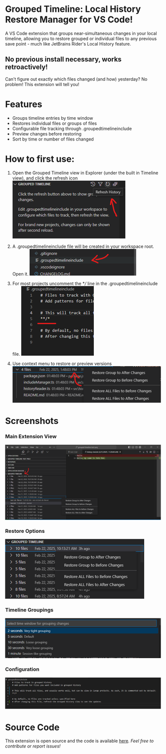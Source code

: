 # Grouped Timeline: Local History Restore Manager for VS Code!

A VS Code extension that groups near-simultaneous changes in your local timeline, allowing you to restore grouped or individual files to any previous save point - much like JetBrains Rider's Local History feature.

## No previous install necessary, works retroactively!
Can't figure out exactly which files changed (and how) yesterday? No problem! This extension will tell you!

# Features
- Groups timeline entries by time window
- Restores individual files or groups of files
- Configurable file tracking through .groupedtimelineinclude
- Preview changes before restoring
- Sort by time or number of files changed

# How to first use:
1. Open the Grouped Timeline view in Explorer (under the built in Timeline view), and click the refresh icon
   ![Main View](https://github.com/bjothorl/grouped-timeline-extension/blob/master/images/how-to-1.png?raw=true)

2. A .groupedtimelineinclude file will be created in your workspace root. Open it.
   ![Main View](https://github.com/bjothorl/grouped-timeline-extension/blob/master/images/how-to-2.png?raw=true)

3. For most projects uncomment the **/* line in the .groupedtimelineinclude file.
   ![Main View](https://github.com/bjothorl/grouped-timeline-extension/blob/master/images/how-to-3.png?raw=true)

4. Use context menu to restore or preview versions
   ![Main View](https://github.com/bjothorl/grouped-timeline-extension/blob/master/images/how-to-4.png?raw=true)

# Screenshots

### Main Extension View
![Main View](https://github.com/bjothorl/grouped-timeline-extension/blob/master/images/screenshot.png?raw=true)

### Restore Options
![Restore Options](https://github.com/bjothorl/grouped-timeline-extension/blob/master/images/restore_options.png?raw=true)

### Timeline Groupings
![Timeline Groupings](https://github.com/bjothorl/grouped-timeline-extension/blob/master/images/groupings.png?raw=true)

### Configuration
![Configuration](https://github.com/bjothorl/grouped-timeline-extension/blob/master/images/config.png?raw=true)

# Source Code
This extension is open source and the code is available [here](https://github.com/bjothorl/grouped-timeline-extension).
_Feel free to contribute or report issues!_
